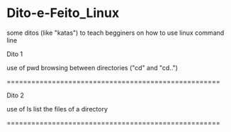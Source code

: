 # Dito-e-Feito_Linux
some ditos (like "katas") to teach begginers on how to use linux command line


Dito 1

use of pwd
browsing between directories ("cd" and "cd..")


====================================================

Dito 2

use of ls
list the files of a directory

====================================================
